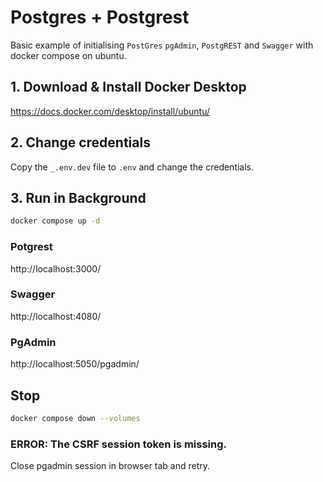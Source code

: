 # Postgres + Postgrest
Basic example of initialising ```PostGres``` ```pgAdmin```, ```PostgREST``` and ```Swagger``` with docker compose on ubuntu.

## 1. Download & Install Docker Desktop

https://docs.docker.com/desktop/install/ubuntu/

## 2. Change credentials
Copy the ```_.env.dev``` file to ```.env``` and change the credentials.

## 3. Run in Background

```bash
docker compose up -d
```

### Potgrest
http://localhost:3000/

### Swagger
http://localhost:4080/

### PgAdmin
http://localhost:5050/pgadmin/


## Stop
```bash
docker compose down --volumes
```

### ERROR: The CSRF session token is missing.
Close pgadmin session in browser tab and retry.